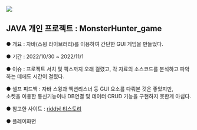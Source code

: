 <img src="https://img.shields.io/badge/Java-007396?style=flat&logo=Java&logoColor=white" /> <h2>JAVA 개인 프로젝트 : MonsterHunter_game</h2>
<p> ● 개요 : 자바(스윙 라이브러리)를 이용하여 간단한 GUI 게임을 만들었다.<p>
● 기간 : 2022/10/30 ~ 2022/11/1<p>
● 이슈 : 프로젝트 서치 및 픽스까지 오래 걸렸고, 각 자료의 소스코드를 분석하고 파악하는 데에도 시간이 걸렸다.<p>
● 셀프 피드백 : 자바 스윙과 액션리스너 등 GUI 요소를 다뤄본 것은 좋았지만,<br>소켓을 이용한 통신기능이나 DB연결 및 데이터 CRUD 기능을 구현하지 못한게 아쉽다.<p>
● 참고한 사이트 : <a href="https://ridd-coding.tistory.com/24?category=772279">ridd님 티스토리</a><p>
● 플레이화면<p>

